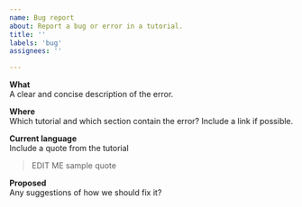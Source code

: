 ```yaml
---
name: Bug report
about: Report a bug or error in a tutorial.
title: ''
labels: 'bug'
assignees: ''

---
```


**What**  
A clear and concise description of the error.

**Where**  
Which tutorial and which section contain the error?  Include a link if possible.

**Current language**  
Include a quote from the tutorial

> EDIT ME sample quote

**Proposed**  
Any suggestions of how we should fix it?
